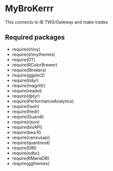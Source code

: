 # MyBroKerrr
This connects to IB TWS/Gateway and make trades

## Required packages
- require(shiny)
- require(shinythemes)
- require(DT)
- require(RColorBrewer)
- require(IBrokers)
- require(ggplot2)
- require(tidyr)
- require(magrittr)
- require(readxl)
- require(dplyr)
- require(PerformanceAnalytics)
- require(hash)
- require(fredr)
- require(Quandl)
- require(rjson)
- require(blsAPI)
- require(bea.R)
- require(censusapi)
- require(quantmod)
- require(DBI)
- require(odbc)
- require(RMariaDB)
- require(ggthemes)
